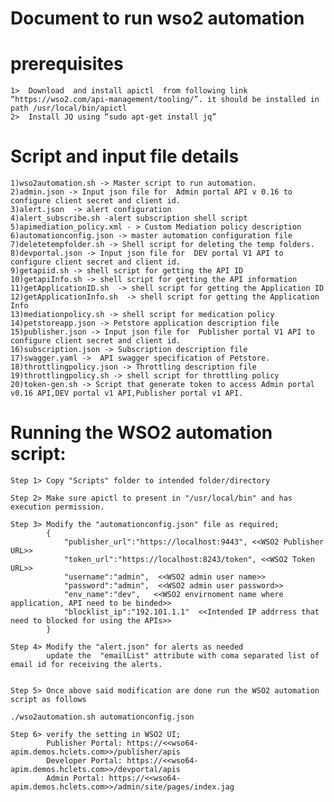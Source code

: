 # Document to run wso2 automation

# prerequisites
	1>	Download  and install apictl  from following link “https://wso2.com/api-management/tooling/”. it should be installed in path /usr/local/bin/apictl
	2>	Install JQ using “sudo apt-get install jq”

# Script and input file details
	1)wso2automation.sh -> Master script to run automation.
	2)admin.json -> Input json file for  Admin portal API v 0.16 to configure client secret and client id.
	3)alert.json  -> alert configuration
	4)alert_subscribe.sh -alert subscription shell script
	5)apimediation_policy.xml - > Custom Mediation policy description
	6)automationconfig.json -> master automation configuration file
	7)deletetempfolder.sh -> Shell script for deleting the temp folders.
	8)devportal.json -> Input json file for  DEV portal V1 API to configure client secret and client id.
	9)getapiid.sh -> shell script for getting the API ID
	10)getapiInfo.sh -> shell script for getting the API information
	11)getApplicationID.sh  -> shell script for getting the Application ID
	12)getApplicationInfo.sh  -> shell script for getting the Application Info
	13)mediationpolicy.sh -> shell script for medication policy
	14)petstoreapp.json -> Petstore application description file
	15)publisher.json -> Input json file for  Publisher portal V1 API to configure client secret and client id.
	16)subscription.json -> Subscription description file
	17)swagger.yaml ->  API swagger specification of Petstore.
	18)throttlingpolicy.json -> Throttling description file
	19)throttlingpolicy.sh -> shell script for throttling policy
	20)token-gen.sh -> Script that generate token to access Admin portal v0.16 API,DEV portal v1 API,Publisher portal v1 API.

# Running the WSO2 automation script:
	Step 1> Copy "Scripts" folder to intended folder/directory

	Step 2> Make sure apictl to present in "/usr/local/bin" and has execution permission.

	Step 3> Modify the "automationconfig.json" file as required;
			{
				"publisher_url":"https://localhost:9443", <<WSO2 Publisher URL>>
				"token_url":"https://localhost:8243/token", <<WSO2 Token URL>>
				"username":"admin",  <<WSO2 admin user name>>			
				"password":"admin",  <<WSO2 admin user password>>
				"env_name":"dev",   <<WSO2 envirnoment name where application, API need to be binded>>
				"blocklist_ip":"192.101.1.1"  <<Intended IP addrress that need to blocked for using the APIs>>
			}

	Step 4> Modify the "alert.json" for alerts as needed 
			update the  "emailList" attribute with coma separated list of email id for receiving the alerts.
			

	Step 5> Once above said modification are done run the WSO2 automation script as follows
			
	./wso2automation.sh automationconfig.json 		
			
	Step 6> verify the setting in WSO2 UI; 
			Publisher Portal: https://<<wso64-apim.demos.hclets.com>>/publisher/apis
			Developer Portal: https://<<wso64-apim.demos.hclets.com>>/devportal/apis
			Admin Portal: https://<<wso64-apim.demos.hclets.com>>/admin/site/pages/index.jag
  